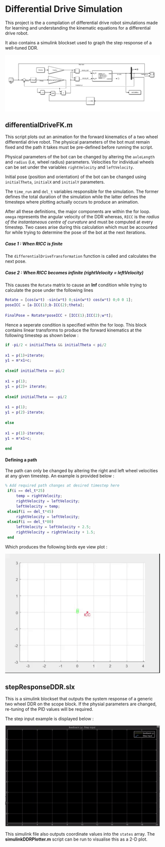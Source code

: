 # Differential Drive Simulation

This project is the a compilation of differential drive robot simulations made for learning and understanding the kinematic equations for a differential drive robot.

It also contains a simulink blockset used to graph the step response of a well-tuned DDR.

![](/resources/simulink%20model.png)

## differentialDriveFK.m

This script plots out an animation for the forward kinematics of a two wheel differential drive robot. The physical parameters of the bot must remain fixed and the path it takes must be pre-defined before running the script.

Physical parameters of the bot can be changed by altering the `axleLength` and `radius` (i.e, wheel radius) parameters.
Velocities for individual wheels can be set under the variables `rightVelocity` and `leftVelocity`.

Initial pose (position and orientation) of the bot can be changed using `initialTheta`, `initialX` and `initialY` parameters.

The `time_run` and `del_t` variables responsible for the simulation. The former defines the total duration of the simulation while the latter defines the timesteps where plotting actually occurs to produce an animation.

After all these definitions, the major components are within the for loop.
`omega` represents the angular velocity of the DDR whereas,
`RICC` is the _radius of the instantaneous centre of curvature_ and must be computed at every timestep. Two cases arise during this calculation which must be accounted for while trying to determine the pose of the bot at the next iterations.

##### Case 1 : When RICC is finite

The `differentialDriveTransformation` function is called and calculates the next pose.

##### Case 2 : When RICC becomes infinite (rightVelocity = leftVelocity)

This causes the `Rotate` matrix to cause an **Inf** condition while trying to calculate the pose under the following lines

```Matlab
Rotate = [cos(w*t) -sin(w*t) 0;sin(w*t) cos(w*t) 0;0 0 1];
poseICC = [a-ICC(1);b-ICC(2);theta];

FinalPose = Rotate*poseICC + [ICC(1);ICC(2);w*t];
```

Hence a seperate condition is specified within the for loop. This block contains linear transforms to produce the forward kinematics at the following timestep as shown below :

```Matlab
if -pi/2 < initialTheta && initialTheta < pi/2

x1 = p(1)+iterate;
y1 = m*x1+c;

elseif initialTheta == pi/2

x1 = p(1);
y1 = p(2)+ iterate;

elseif initialTheta == -pi/2

x1 = p(1);
y1 = p(2)-iterate;

else

x1 = p(1)-iterate;
y1 = m*x1+c;

end
```

#### Defining a path

The path can only be changed by altering the right and left wheel velocities at any given timestep. An example is provided below :

```Matlab
% Add required path changes at desired timestep here
 if(i == del_t*25)
     temp = rightVelocity;
     rightVelocity = leftVelocity;
     leftVelocity = temp;
 elseif(i == del_t*45)
     rightVelocity = leftVelocity;
 elseif(i == del_t*80)
     leftVelocity = leftVelocity + 2.5;
     rightVelocity = rightVelocity + 1.5;
 end
```

Which produces the following birds eye view plot :

![](/resources/Forward%20Kinematics%20Plot.gif)

## stepResponseDDR.slx

This is a simulink blockset that outputs the system response of a generic two wheel DDR on the scope block. If the physial parameters are changed, re-tuning of the PID values will be required.

The step input example is displayed below :

![](/resources/Step%20Response.gif)

This simulink file also outputs coordinate values into the `states` array.
The **simulinkDDRPlotter.m** script can be run to visualise this as a 2-D plot.
